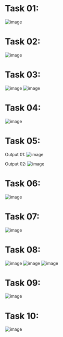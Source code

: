 # Task 01:
![image](https://github.com/user-attachments/assets/2713d93f-5a11-4f01-ad78-0050170dcb34)

# Task 02:
![image](https://github.com/user-attachments/assets/13e23507-8b60-4dd7-8307-c4b4ae25b3d3)

# Task 03:
![image](https://github.com/user-attachments/assets/b91bc32a-d477-4dea-831b-ace89b3ee011)
![image](https://github.com/user-attachments/assets/2c472cd2-ce74-436d-9ac0-d36c278fa4ba)

# Task 04:
![image](https://github.com/user-attachments/assets/1a2076aa-b595-4cc8-8c0c-f614c1181934)

# Task 05:
Output 01:
![image](https://github.com/user-attachments/assets/d6ece849-6e63-41c2-b0b1-adeff3117f8c)

Output 02:
![image](https://github.com/user-attachments/assets/2eaca9ea-9e3d-4595-8282-739ba280cc80)

# Task 06:
![image](https://github.com/user-attachments/assets/27b36884-fe63-4df9-ae35-cfae43c45981)

# Task 07:
![image](https://github.com/user-attachments/assets/70b872f0-1877-4a0c-919a-f092c6bd4a59)

# Task 08:
![image](https://github.com/user-attachments/assets/493b1da1-9bf5-42f5-9f3f-1e64898d88c9)
![image](https://github.com/user-attachments/assets/d7ca0722-4ee7-4efc-b18f-77044c088c94)
![image](https://github.com/user-attachments/assets/798e142b-4c46-49d8-8921-9a1969257028)

# Task 09:
![image](https://github.com/user-attachments/assets/f2697b34-f289-4afe-a1e3-363978c4edc2)

# Task 10:
![image](https://github.com/user-attachments/assets/68e74ade-602b-4495-9009-1fbedb2ca41f)


